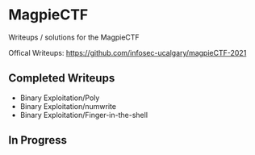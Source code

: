 # MagpieCTF
Writeups / solutions for the MagpieCTF

Offical Writeups: https://github.com/infosec-ucalgary/magpieCTF-2021


## Completed Writeups
- Binary Exploitation/Poly
- Binary Exploitation/numwrite
- Binary Exploitation/Finger-in-the-shell
## In Progress
